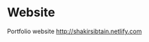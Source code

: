 # Website
Portfolio website
<a href="http://shakirsibtain.netlify.com">http://shakirsibtain.netlify.com</a>
